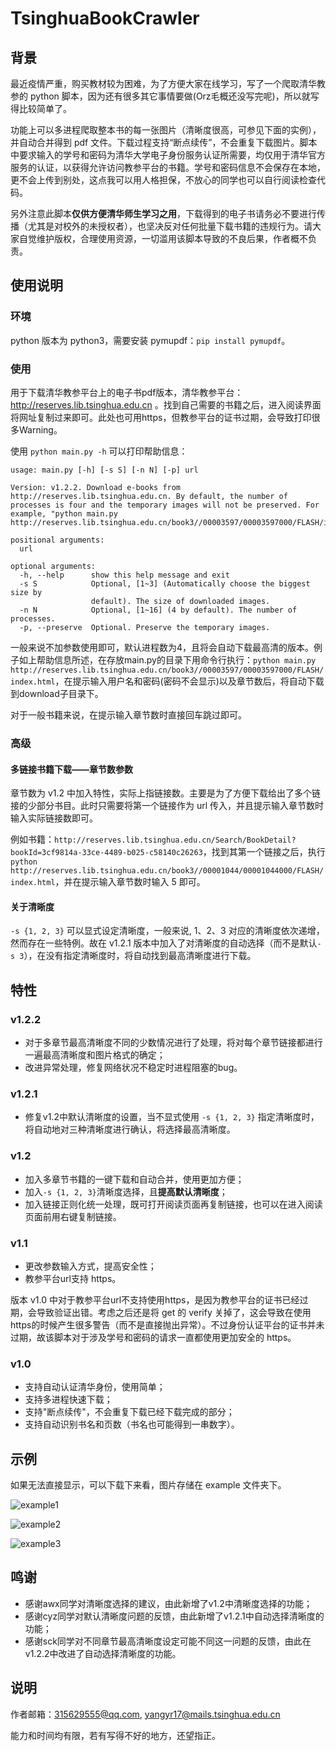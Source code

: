 # TsinghuaBookCrawler

## 背景

最近疫情严重，购买教材较为困难，为了方便大家在线学习，写了一个爬取清华教参的 python 脚本，因为还有很多其它事情要做(Orz毛概还没写完呢)，所以就写得比较简单了。

功能上可以多进程爬取整本书的每一张图片（清晰度很高，可参见下面的实例），并自动合并得到 pdf 文件。下载过程支持“断点续传”，不会重复下载图片。脚本中要求输入的学号和密码为清华大学电子身份服务认证所需要，均仅用于清华官方服务的认证，以获得允许访问教参平台的书籍。学号和密码信息不会保存在本地，更不会上传到别处，这点我可以用人格担保，不放心的同学也可以自行阅读检查代码。

另外注意此脚本**仅供方便清华师生学习之用**，下载得到的电子书请务必不要进行传播（尤其是对校外的未授权者），也坚决反对任何批量下载书籍的违规行为。请大家自觉维护版权，合理使用资源，一切滥用该脚本导致的不良后果，作者概不负责。

## 使用说明

### 环境

python 版本为 python3，需要安装 pymupdf：``pip install pymupdf``。

### 使用

用于下载清华教参平台上的电子书pdf版本，清华教参平台：http://reserves.lib.tsinghua.edu.cn 。找到自己需要的书籍之后，进入阅读界面将网址复制过来即可。此处也可用https，但教参平台的证书过期，会导致打印很多Warning。

使用 ``python main.py -h`` 可以打印帮助信息：

```
usage: main.py [-h] [-s S] [-n N] [-p] url

Version: v1.2.2. Download e-books from http://reserves.lib.tsinghua.edu.cn. By default, the number of processes is four and the temporary images will not be preserved. For example, "python main.py http://reserves.lib.tsinghua.edu.cn/book3//00003597/00003597000/FLASH/index.html".

positional arguments:
  url

optional arguments:
  -h, --help      show this help message and exit
  -s S            Optional, [1~3] (Automatically choose the biggest size by
                  default). The size of downloaded images.
  -n N            Optional, [1~16] (4 by default). The number of processes.
  -p, --preserve  Optional. Preserve the temporary images.
```

一般来说不加参数使用即可，默认进程数为4，且将会自动下载最高清的版本。例子如上帮助信息所述，在存放main.py的目录下用命令行执行：``python main.py http://reserves.lib.tsinghua.edu.cn/book3//00003597/00003597000/FLASH/index.html``，在提示输入用户名和密码(密码不会显示)以及章节数后，将自动下载到download子目录下。

对于一般书籍来说，在提示输入章节数时直接回车跳过即可。

### 高级

#### 多链接书籍下载——章节数参数

章节数为 v1.2 中加入特性，实际上指链接数。主要是为了方便下载给出了多个链接的少部分书目。此时只需要将第一个链接作为 url 传入，并且提示输入章节数时输入实际链接数即可。

例如书籍：``http://reserves.lib.tsinghua.edu.cn/Search/BookDetail?bookId=3cf9814a-33ce-4489-b025-c58140c26263``，找到其第一个链接之后，执行 ``python http://reserves.lib.tsinghua.edu.cn/book3//00001044/00001044000/FLASH/index.html``，并在提示输入章节数时输入 5 即可。

#### 关于清晰度

``-s {1, 2, 3}`` 可以显式设定清晰度，一般来说, 1、2、3 对应的清晰度依次递增，然而存在一些特例。故在 v1.2.1 版本中加入了对清晰度的自动选择（而不是默认``-s 3``），在没有指定清晰度时，将自动找到最高清晰度进行下载。

## 特性

### v1.2.2

* 对于多章节最高清晰度不同的少数情况进行了处理，将对每个章节链接都进行一遍最高清晰度和图片格式的确定；
* 改进异常处理，修复网络状况不稳定时进程阻塞的bug。

### v1.2.1

* 修复v1.2中默认清晰度的设置，当不显式使用 ``-s {1, 2, 3}`` 指定清晰度时，将自动地对三种清晰度进行确认，将选择最高清晰度。

### v1.2

* 加入多章节书籍的一键下载和自动合并，使用更加方便；
* 加入``-s {1, 2, 3}``清晰度选择，且**提高默认清晰度**；
* 加入链接正则化统一处理，既可打开阅读页面再复制链接，也可以在进入阅读页面前用右键复制链接。

### v1.1

* 更改参数输入方式，提高安全性；
* 教参平台url支持 https。

版本 v1.0 中对于教参平台url不支持使用https，是因为教参平台的证书已经过期，会导致验证出错。考虑之后还是将 get 的 verify 关掉了，这会导致在使用https的时候产生很多警告（而不是直接抛出异常）。不过身份认证平台的证书并未过期，故该脚本对于涉及学号和密码的请求一直都使用更加安全的 https。

### v1.0

* 支持自动认证清华身份，使用简单；
* 支持多进程快速下载；
* 支持"断点续传"，不会重复下载已经下载完成的部分；
* 支持自动识别书名和页数（书名也可能得到一串数字）。

## 示例

如果无法直接显示，可以下载下来看，图片存储在 example 文件夹下。

![example1](https://github.com/lflame/TsinghuaBookCrawler/blob/master/example/1.png)

![example2](https://github.com/lflame/TsinghuaBookCrawler/blob/master/example/2.png)

![example3](https://github.com/lflame/TsinghuaBookCrawler/blob/master/example/3.png)

## 鸣谢

* 感谢awx同学对清晰度选择的建议，由此新增了v1.2中清晰度选择的功能；
* 感谢cyz同学对默认清晰度问题的反馈，由此新增了v1.2.1中自动选择清晰度的功能；
* 感谢sck同学对不同章节最高清晰度设定可能不同这一问题的反馈，由此在v1.2.2中改进了自动选择清晰度的功能。

## 说明

作者邮箱：315629555@qq.com, yangyr17@mails.tsinghua.edu.cn

能力和时间均有限，若有写得不好的地方，还望指正。
